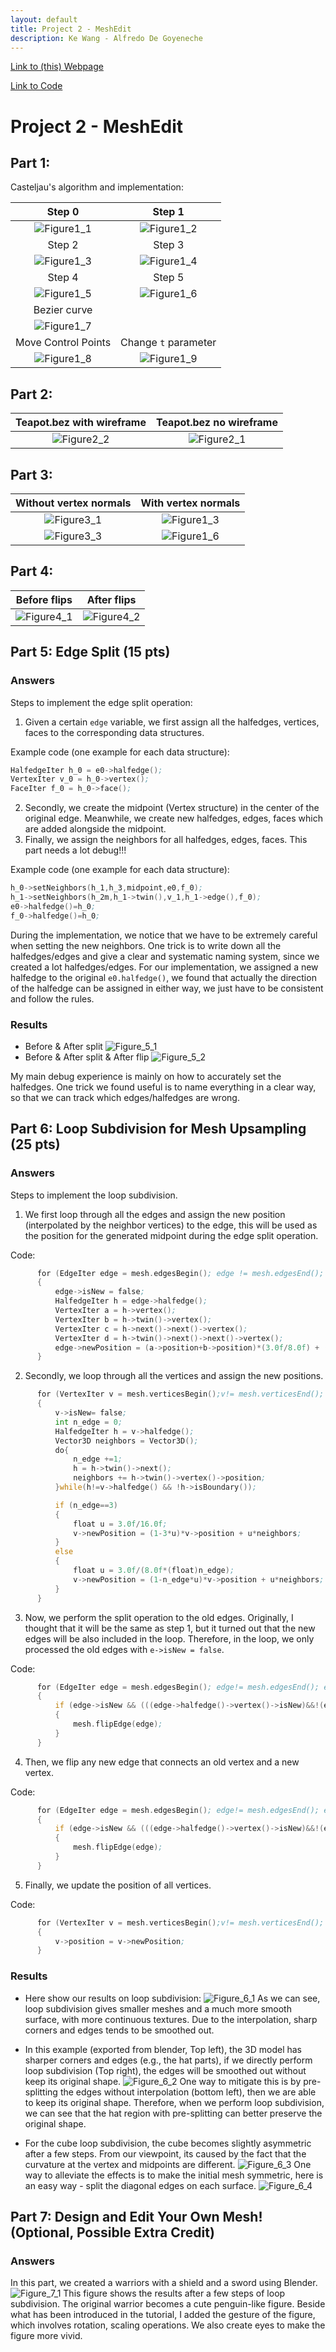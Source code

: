 ```yaml
---
layout: default
title: Project 2 - MeshEdit
description: Ke Wang - Alfredo De Goyeneche
---
```


[Link to (this) Webpage](https://cal-cs184-student.github.io/sp22-project-webpages-asdegoyeneche/proj2/index.html)

[Link to Code](https://github.com/cal-cs184-student/p2-meshedit-sp22-mr_graphics_2)


# Project 2 - MeshEdit


## Part 1: 


Casteljau's algorithm and implementation:


Step 0           |  Step 1       
:-------------------------:|:-------------------------:
![Figure1_1](./Figures/Figure1_1.png)   |  ![Figure1_2](./Figures/Figure1_2.png) |  
Step 2          | Step 3          
![Figure1_3](./Figures/Figure1_3.png) | ![Figure1_4](./Figures/Figure1_4.png)  
 Step 4         |   Step 5
 ![Figure1_5](./Figures/Figure1_5.png) |  ![Figure1_6](./Figures/Figure1_6.png)
 Bezier curve         | 
![Figure1_7](./Figures/Figure1_7.png)   | 
  Move Control Points        |   Change `t` parameter
 ![Figure1_8](./Figures/Figure1_8.png) |  ![Figure1_9](./Figures/Figure1_9.png)



## Part 2: 


Teapot.bez with wireframe       |  Teapot.bez no wireframe        
:-------------------------:|:-------------------------:
![Figure2_2](./Figures/Figure2_1.png)   |  ![Figure2_1](./Figures/Figure2_2.png) 




## Part 3: 

Without vertex normals         |   With vertex normals
:-------------------------:|:-------------------------:
 ![Figure3_1](./Figures/Figure3_1.png) |  ![Figure1_3](./Figures/Figure3_2.png)
 ![Figure3_3](./Figures/Figure3_3.png) |  ![Figure1_6](./Figures/Figure3_4.png)



## Part 4: 

|  Before flips         |   After flips
:-------------------------:|:-------------------------:
![Figure4_1](./Figures/Figure4_1.png) |  ![Figure4_2](./Figures/Figure4_2.png)




## Part 5: Edge Split (15 pts)

### Answers
Steps to implement the edge split operation:
1. Given a certain `edge` variable, we first assign all the halfedges, vertices, faces to the corresponding data structures.

Example code (one example for each data structure):
```asm
HalfedgeIter h_0 = e0->halfedge();
VertexIter v_0 = h_0->vertex();
FaceIter f_0 = h_0->face();
```
2. Secondly, we create the midpoint (Vertex structure) in the center of the original edge. Meanwhile, we create new halfedges, edges, faces which are added alongside the midpoint.
3. Finally, we assign the neighbors for all halfedges, edges, faces. This part needs a lot debug!!!

Example code (one example for each data structure):
```asm
h_0->setNeighbors(h_1,h_3,midpoint,e0,f_0);
h_1->setNeighbors(h_2m,h_1->twin(),v_1,h_1->edge(),f_0);
e0->halfedge()=h_0;
f_0->halfedge()=h_0;
``` 

During the implementation, we notice that we have to be extremely careful when setting the new neighbors. One trick is to write down all the halfedges/edges and give a clear and systematic naming system, since we created a lot halfedges/edges.
For our implementation, we assigned a new halfedge to the original `e0.halfedge()`, we found that actually the direction of the halfedge can be assigned in either way, we just have to be consistent and follow the rules.

### Results
* Before & After split
![Figure_5_1](./Figures/Figure5_1.jpg)
* Before & After split & After flip
![Figure_5_2](./Figures/Figure5_2.jpg)

My main debug experience is mainly on how to accurately set the halfedges. One trick we found useful is to name everything in a clear way, so that we can track which edges/halfedges are wrong.

## Part 6: Loop Subdivision for Mesh Upsampling (25 pts)
### Answers
Steps to implement the loop subdivision.
1. We first loop through all the edges and assign the new position (interpolated by the neighbor vertices) to the edge, this will be used as the position for the generated midpoint during the edge split operation.

Code:
```asm
      for (EdgeIter edge = mesh.edgesBegin(); edge != mesh.edgesEnd(); edge++)
      {
          edge->isNew = false;
          HalfedgeIter h = edge->halfedge();
          VertexIter a = h->vertex();
          VertexIter b = h->twin()->vertex();
          VertexIter c = h->next()->next()->vertex();
          VertexIter d = h->twin()->next()->next()->vertex();
          edge->newPosition = (a->position+b->position)*(3.0f/8.0f) + (c->position+d->position)*(1.0f/8.0f);
      }
```
2. Secondly, we loop through all the vertices and assign the new positions.
```asm
      for (VertexIter v = mesh.verticesBegin();v!= mesh.verticesEnd(); v++)
      {
          v->isNew= false;
          int n_edge = 0;
          HalfedgeIter h = v->halfedge();
          Vector3D neighbors = Vector3D();
          do{
              n_edge +=1;
              h = h->twin()->next();
              neighbors += h->twin()->vertex()->position;
          }while(h!=v->halfedge() && !h->isBoundary());

          if (n_edge==3)
          {
              float u = 3.0f/16.0f;
              v->newPosition = (1-3*u)*v->position + u*neighbors;
          }
          else
          {
              float u = 3.0f/(8.0f*(float)n_edge);
              v->newPosition = (1-n_edge*u)*v->position + u*neighbors;
          }
      }
```
3. Now, we perform the split operation to the old edges. Originally, I thought that it will be the same as step 1, but it turned out that the new edges will be also included in the loop. Therefore, in the loop, we only processed the old edges with `e->isNew = false`.

Code:
```asm
      for (EdgeIter edge = mesh.edgesBegin(); edge!= mesh.edgesEnd(); edge ++)
      {
          if (edge->isNew && (((edge->halfedge()->vertex()->isNew)&&!(edge->halfedge()->twin()->vertex()->isNew))||(!(edge->halfedge()->vertex()->isNew)&&(edge->halfedge()->twin()->vertex()->isNew))))
          {
              mesh.flipEdge(edge);
          }
      }
```

4. Then, we flip any new edge that connects an old vertex and a new vertex.

Code:
```asm
      for (EdgeIter edge = mesh.edgesBegin(); edge!= mesh.edgesEnd(); edge ++)
      {
          if (edge->isNew && (((edge->halfedge()->vertex()->isNew)&&!(edge->halfedge()->twin()->vertex()->isNew))||(!(edge->halfedge()->vertex()->isNew)&&(edge->halfedge()->twin()->vertex()->isNew))))
          {
              mesh.flipEdge(edge);
          }
      }
```

5. Finally, we update the position of all vertices.

Code:
```asm
      for (VertexIter v = mesh.verticesBegin();v!= mesh.verticesEnd(); v++)
      {
          v->position = v->newPosition;
      }
```

### Results
* Here show our results on loop subdivision:
![Figure_6_1](./Figures/Figure6_1.jpg)
As we can see, loop subdivision gives smaller meshes and a much more smooth surface, with more continuous textures.
Due to the interpolation, sharp corners and edges tends to be smoothed out.


* In this example (exported from blender, Top left), the 3D model has sharper corners and edges (e.g., the hat parts), if we directly perform loop subdivision (Top right), the edges will be smoothed out without keep its original shape.
![Figure_6_2](./Figures/Figure6_2.jpg)
One way to mitigate this is by pre-splitting the edges without interpolation (bottom left), then we are able to keep its original shape. Therefore, when we perform loop subdivision, we can see that the hat region with pre-splitting can better preserve the original shape.

* For the cube loop subdivision, the cube becomes slightly asymmetric after a few steps. From our viewpoint, its caused by the fact that the curvature at the vertex and midpoints are different.
![Figure_6_3](./Figures/Figure6_3.jpg)
One way to alleviate the effects is to make the initial mesh symmetric, here is an easy way - split the diagonal edges on each surface.
![Figure_6_4](./Figures/Figure6_4.jpg)

## Part 7: Design and Edit Your Own Mesh! (Optional, Possible Extra Credit)
### Answers
In this part, we created a warriors with a shield and a sword using Blender.
![Figure_7_1](./Figures/Figure7_1.jpg)
This figure shows the results after a few steps of loop subdivision. The original warrior becomes a cute penguin-like figure.
Beside what has been introduced in the tutorial, I added the gesture of the figure, which involves rotation, scaling operations. We also create eyes to make the figure more vivid.

